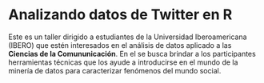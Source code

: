 # Analizando datos de Twitter en R
Este es un taller dirigido a estudiantes de la Universidad Iberoamericana (IBERO) que estén interesados en el análisis de datos aplicado a las **Ciencias de la Comununicación**. En el se busca brindar a los participantes herramientas técnicas que los ayude a introducirse en el mundo de la minería de datos para caracterizar fenómenos del mundo social.
